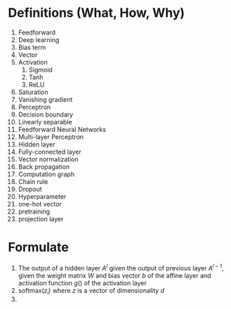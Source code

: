 # Definitions (What, How, Why)

1. Feedforward
2. Deep learning
3. Bias term
4. Vector
5. Activation
   1. Sigmoid
   2. Tanh
   3. ReLU
6. Saturation
7. Vanishing gradient
8. Perceptron
9. Decision boundary
10. Linearly separable
11. Feedforward Neural Networks
12. Multi-layer Perceptron
13. Hidden layer
14. Fully-connected layer
15. Vector normalization
16. Back propagation
17. Computation graph
18. Chain rule
19. Dropout
20. Hyperparameter
21. one-hot vector
22. pretraining
23. projection layer

# Formulate

1. The output of a hidden layer $A^l$ given the output of previous layer $A^{l-1}$, given the weight matrix $W$ and bias vector $b$ of the affine layer and activation function $g()$ of the activation layer
2. $\text{softmax}(z_i)$ where $z$ is a vector of dimensionality $d$
3.
